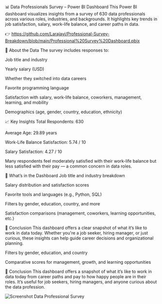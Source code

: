 📊 Data Professionals Survey – Power BI Dashboard
This Power BI dashboard visualizes insights from a survey of 630 data professionals across various roles, industries, and backgrounds. It highlights key trends in job satisfaction, salary, work-life balance, and career paths in data.

👉 https://github.com/Larajayi/Professional-Survey-Breakdown/blob/main/Professional%20Survey%20Dashboard.pbix


🔎 About the Data
The survey includes responses to:

Job title and industry

Yearly salary (USD)

Whether they switched into data careers

Favorite programming language

Satisfaction with salary, work-life balance, coworkers, management, learning, and mobility

Demographics (age, gender, country, education, ethnicity)

📈 Key Insights
Total Respondents: 630

Average Age: 29.89 years

Work-Life Balance Satisfaction: 5.74 / 10

Salary Satisfaction: 4.27 / 10

Many respondents feel moderately satisfied with their work-life balance but less satisfied with their pay — a common concern in data roles.

🧰 What’s in the Dashboard
Job title and industry breakdown

Salary distribution and satisfaction scores

Favorite tools and languages (e.g., Python, SQL)

Filters by gender, education, country, and more

Satisfaction comparisons (management, coworkers, learning opportunities, etc.)

📌 Conclusion
This dashboard offers a clear snapshot of what it’s like to work in data today. Whether you're a job seeker, hiring manager, or just curious, these insights can help guide career decisions and organizational planning.

Filters by gender, education, and country

Comparative scores for management, growth, and learning opportunities

📌 Conclusion
This dashboard offers a snapshot of what it’s like to work in data today  from career paths and pay to how happy people are in their roles. It’s useful for job seekers, hiring managers, and anyone curious about the data profession.

![Screenshot Data Professional Survey](https://github.com/user-attachments/assets/cd2232cd-0ca4-4404-880e-32e100f0e080)





